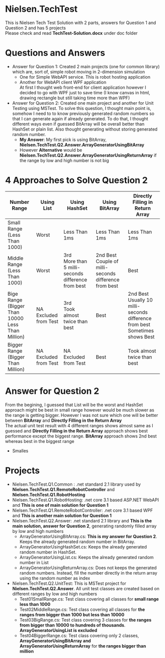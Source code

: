 # Nielsen.TechTest
This is Nielsen Tech Test Solution with 2 parts, answers for Question 1 and Question 2 and has 5 projects<br/>
Please check and read **TechTest-Solution.docx** under doc folder

# Questions and Answers
* Answer for Question 1: Created 2 main projects (one for common library) which are, sort of, simple robot moving in 2-dimension simulation
	* One for Simple WebAPI service. This is robot hosting application
	* Another for WebAPI client WPF application<br/>At first I thought web front-end for client application however I decided to go with WPF just to save time (I know canvas in html, drawing rectangle but still taking time more than WPF)
* Answer for Question 2: Created one main project and another for Unit Testing using MSTest. To solve this question, I thought main point is, somehow I need to to know previously generated random numbers so that I can generate again if already generated. To do that, I thought different ways even if guessed BitArray will be overall better than HashSet or plain list. Also thought generating without storing generated random number.
	* **My Answer**: My first pick is using BitArray, **Nielsen.TechTest.Q2.Answer.ArrayGeneratorUsingBitArray**
	* However **Alternative** would be **Nielsen.TechTest.Q2.Answer.ArrayGeneratorUsingReturnArray** if the range by low and high number is not big

# 4 Approaches to Solve Question 2
| Number Range | Using List<int>  | Using HashSet<int>  | Using BitArray  | Directly Filling in Return Array  |
| ------- | --- | --- | --- | --- |
| Small Range (Less Than 1000)| Worst | Less Than 1ms | Less Than 1ms | Less Than 1ms |
| Middle Range (Less Than 1000)| Worst | 3rd<br/>More than 5 milli-seconds difference from best | 2nd Best<br/>Couple of milli-seconds difference from best | Best |
| Bige Range (Bigger Than 10000 Less Than Million)| NA<br/>Excluded from Test | 3rd<br/>Took almost twice than best | Best | 2nd Best<br/>Usually 10 milli-seconds difference from best<br/>Sometimes shows Best
| Bigger Range (Bigger Than Million)| NA<br/>Excluded from Test | NA<br/>Excluded from Test | Best | Took almost twice than best |

# Answer for Question 2
From the begining, I guessed that List<int> will be the worst and HashSet<int> approach might be best in small range however would be much slower as the range is getting bigger. However I was not sure which one will be better between **BitArray** and **Directly Filling in the Return Array**<br/>
The actual unit test result with 4 different ranges shows almost same as I guessed and **Directly Filling in the Return Array** approach shows best performance except the biggest range. **BitArray** approach shows 2nd best whereas best in the biggest range<br/>
* Smalles

# Projects
* Nielsen.TechTest.Q1.Common : .net standard 2.1 library used by **Nielsen.TechTest.Q1.RemoteRobotController** and **Nielsen.TechTest.Q1.RobotHosting**
* Nielsen.TechTest.Q1.RobotHosting: .net core 3.1 based ASP.NET WebAPI and **This is one of main solution for Question 1**
* Nielsen.TechTest.Q1.RemoteRobotController: .net core 3.1 based WPF and **This is another main solution for Question 1**
* Nielsen.TechTest.Q2.Answer: .net standard 2.1 library and **This is the main solution, answer for Question 2**, generating randomly filled array by low and high numbers
	* ArrayGeneratorUsingBitArray.cs: **This is my answer for Question 2**. Keeps the already generated random number in BitArray.
	* ArrayGeneratorUsingHashSet.cs: Keeps the already generated random number in HashSet<int>.
	* ArrayGeneratorUsingList.cs: Keeps the already generated random number in List<int>
	* ArrayGeneratorUsingReturnArray.cs: Does not keeps the generated random numbers. Instead, fill the number directly in the return array using the random number as index
* Nielsen.TechTest.Q2.UnitTest: This is MSTest project for **Nielsen.TechTest.Q2.Answer**. All unit test classes are created based on different ranges by low and high numbers
	* Test01SmallRange.cs: Test class covering all classes for **small range less than 1000**
	* Test02MiddleRange.cs: Test class covering all classes for **the ranges from bigger than 1000 but less than 10000**
	* Test03BigRange.cs: Test class covering 3 classes for **the ranges from bigger than 10000 to hundreds of thousands**. **ArrayGeneratorUsingList is excluded**
	* Test04BiggerRange.cs: Test class covering only 2 classes, **ArrayGeneratorUsingBitArray and ArrayGeneratorUsingReturnArray** for **the ranges bigger than million**
